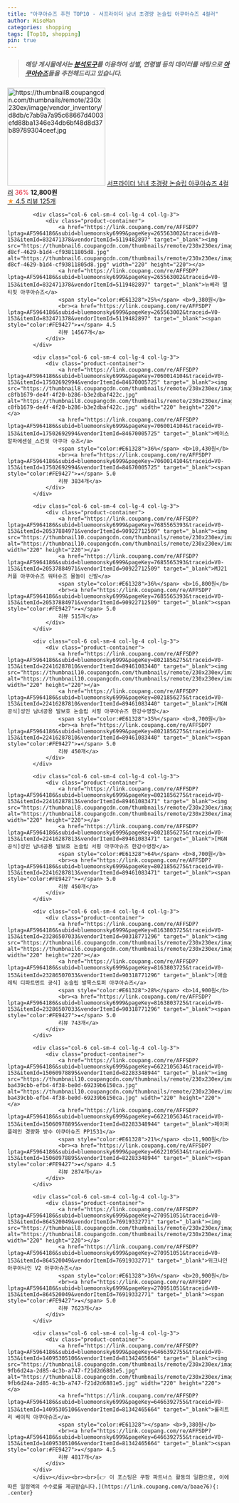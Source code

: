 ```yaml
---
title: "아쿠아슈즈 추천 TOP10 - 서프라이더 남녀 초경량 논슬립 아쿠아슈즈 4컬러"
author: WiseMan
categories: shopping
tags: [Top10, shopping]
pin: true
---
```


> ##### 해당 게시물에서는 [**분석도구**](https://itemscout.io/)를 이용하여 **성별**, **연령별** 등의 데이터를 바탕으로 [**아쿠아슈즈**](https://link.coupang.com/a/baae76)들을 추천해드리고 있습니다.
<div class="container"><div class="row">
            <div class="col-6 col-sm-4 col-lg-4 col-lg-3">
                <div class="product-container">
                    <a href="https://link.coupang.com/re/AFFSDP?lptag=AF5964186&subid=bluemoonsky6999&pageKey=8087190929&traceid=V0-153&itemId=22828643582&vendorItemId=89863434763" target="_blank"><img src="https://thumbnail8.coupangcdn.com/thumbnails/remote/230x230ex/image/vendor_inventory/d8db/c7ab9a7a95c68667d4003efd88ba1346e34db6bf48d8d37b89789304ceef.jpg" alt="https://thumbnail8.coupangcdn.com/thumbnails/remote/230x230ex/image/vendor_inventory/d8db/c7ab9a7a95c68667d4003efd88ba1346e34db6bf48d8d37b89789304ceef.jpg" width="220" height="220"></a>
                    <a href="https://link.coupang.com/re/AFFSDP?lptag=AF5964186&subid=bluemoonsky6999&pageKey=8087190929&traceid=V0-153&itemId=22828643582&vendorItemId=89863434763" target="_blank">서프라이더 남녀 초경량 논슬립 아쿠아슈즈 4컬러</a>
                    <span style="color:#E61328">36%</span> <b>12,800원</b>
                    <br><a href="https://link.coupang.com/re/AFFSDP?lptag=AF5964186&subid=bluemoonsky6999&pageKey=8087190929&traceid=V0-153&itemId=22828643582&vendorItemId=89863434763" target="_blank"><span style="color:#FE9427">★</span> 4.5
                    리뷰 125개</a>
                </div>
            </div>
            
            <div class="col-6 col-sm-4 col-lg-4 col-lg-3">
                <div class="product-container">
                    <a href="https://link.coupang.com/re/AFFSDP?lptag=AF5964186&subid=bluemoonsky6999&pageKey=265563002&traceid=V0-153&itemId=832471378&vendorItemId=5119482897" target="_blank"><img src="https://thumbnail6.coupangcdn.com/thumbnails/remote/230x230ex/image/retail/images/2019/07/22/14/2/805d9f4b-d8cf-4629-b1d4-cf93811805d8.jpg" alt="https://thumbnail6.coupangcdn.com/thumbnails/remote/230x230ex/image/retail/images/2019/07/22/14/2/805d9f4b-d8cf-4629-b1d4-cf93811805d8.jpg" width="220" height="220"></a>
                    <a href="https://link.coupang.com/re/AFFSDP?lptag=AF5964186&subid=bluemoonsky6999&pageKey=265563002&traceid=V0-153&itemId=832471378&vendorItemId=5119482897" target="_blank">뉴베라 멀티핏 아쿠아슈즈</a>
                    <span style="color:#E61328">25%</span> <b>9,380원</b>
                    <br><a href="https://link.coupang.com/re/AFFSDP?lptag=AF5964186&subid=bluemoonsky6999&pageKey=265563002&traceid=V0-153&itemId=832471378&vendorItemId=5119482897" target="_blank"><span style="color:#FE9427">★</span> 4.5
                    리뷰 14567개</a>
                </div>
            </div>
            
            <div class="col-6 col-sm-4 col-lg-4 col-lg-3">
                <div class="product-container">
                    <a href="https://link.coupang.com/re/AFFSDP?lptag=AF5964186&subid=bluemoonsky6999&pageKey=7060014104&traceid=V0-153&itemId=17502692994&vendorItemId=84670005725" target="_blank"><img src="https://thumbnail8.coupangcdn.com/thumbnails/remote/230x230ex/image/retail/images/551137623347210-c8fb1679-de4f-4f20-b286-b3e2dbaf422c.jpg" alt="https://thumbnail8.coupangcdn.com/thumbnails/remote/230x230ex/image/retail/images/551137623347210-c8fb1679-de4f-4f20-b286-b3e2dbaf422c.jpg" width="220" height="220"></a>
                    <a href="https://link.coupang.com/re/AFFSDP?lptag=AF5964186&subid=bluemoonsky6999&pageKey=7060014104&traceid=V0-153&itemId=17502692994&vendorItemId=84670005725" target="_blank">베이스알파에센셜_스킨핏 아쿠아 슈즈</a>
                    <span style="color:#E61328">36%</span> <b>10,430원</b>
                    <br><a href="https://link.coupang.com/re/AFFSDP?lptag=AF5964186&subid=bluemoonsky6999&pageKey=7060014104&traceid=V0-153&itemId=17502692994&vendorItemId=84670005725" target="_blank"><span style="color:#FE9427">★</span> 5.0
                    리뷰 3834개</a>
                </div>
            </div>
            
            <div class="col-6 col-sm-4 col-lg-4 col-lg-3">
                <div class="product-container">
                    <a href="https://link.coupang.com/re/AFFSDP?lptag=AF5964186&subid=bluemoonsky6999&pageKey=7685565393&traceid=V0-153&itemId=20537884971&vendorItemId=90922712509" target="_blank"><img src="https://thumbnail10.coupangcdn.com/thumbnails/remote/230x230ex/image/vendor_inventory/0d5a/67ae56026cd9fbbcb524eafe673f126306a91a0e08955a58cf11878ba166.jpg" alt="https://thumbnail10.coupangcdn.com/thumbnails/remote/230x230ex/image/vendor_inventory/0d5a/67ae56026cd9fbbcb524eafe673f126306a91a0e08955a58cf11878ba166.jpg" width="220" height="220"></a>
                    <a href="https://link.coupang.com/re/AFFSDP?lptag=AF5964186&subid=bluemoonsky6999&pageKey=7685565393&traceid=V0-153&itemId=20537884971&vendorItemId=90922712509" target="_blank">MJ21 커플 아쿠아슈즈 워터슈즈 물놀이 신발</a>
                    <span style="color:#E61328">36%</span> <b>16,800원</b>
                    <br><a href="https://link.coupang.com/re/AFFSDP?lptag=AF5964186&subid=bluemoonsky6999&pageKey=7685565393&traceid=V0-153&itemId=20537884971&vendorItemId=90922712509" target="_blank"><span style="color:#FE9427">★</span> 5.0
                    리뷰 515개</a>
                </div>
            </div>
            
            <div class="col-6 col-sm-4 col-lg-4 col-lg-3">
                <div class="product-container">
                    <a href="https://link.coupang.com/re/AFFSDP?lptag=AF5964186&subid=bluemoonsky6999&pageKey=8021856275&traceid=V0-153&itemId=22416287810&vendorItemId=89461083440" target="_blank"><img src="https://thumbnail10.coupangcdn.com/thumbnails/remote/230x230ex/image/vendor_inventory/d256/69c39b697e66ca1c4c692854541b389b0b00b2dc6e528220ba3a24feb136.jpg" alt="https://thumbnail10.coupangcdn.com/thumbnails/remote/230x230ex/image/vendor_inventory/d256/69c39b697e66ca1c4c692854541b389b0b00b2dc6e528220ba3a24feb136.jpg" width="220" height="220"></a>
                    <a href="https://link.coupang.com/re/AFFSDP?lptag=AF5964186&subid=bluemoonsky6999&pageKey=8021856275&traceid=V0-153&itemId=22416287810&vendorItemId=89461083440" target="_blank">[MGN공식]성인 남녀공용 발보호 논슬립 서핑 아쿠아슈즈 한강수영장</a>
                    <span style="color:#E61328">35%</span> <b>8,700원</b>
                    <br><a href="https://link.coupang.com/re/AFFSDP?lptag=AF5964186&subid=bluemoonsky6999&pageKey=8021856275&traceid=V0-153&itemId=22416287810&vendorItemId=89461083440" target="_blank"><span style="color:#FE9427">★</span> 5.0
                    리뷰 450개</a>
                </div>
            </div>
            
            <div class="col-6 col-sm-4 col-lg-4 col-lg-3">
                <div class="product-container">
                    <a href="https://link.coupang.com/re/AFFSDP?lptag=AF5964186&subid=bluemoonsky6999&pageKey=8021856275&traceid=V0-153&itemId=22416287813&vendorItemId=89461083471" target="_blank"><img src="https://thumbnail8.coupangcdn.com/thumbnails/remote/230x230ex/image/vendor_inventory/6c21/3ef4073a21b3a3902487f5bc73cc2ebcde13ff551ee233403e66fc6da7e7.jpg" alt="https://thumbnail8.coupangcdn.com/thumbnails/remote/230x230ex/image/vendor_inventory/6c21/3ef4073a21b3a3902487f5bc73cc2ebcde13ff551ee233403e66fc6da7e7.jpg" width="220" height="220"></a>
                    <a href="https://link.coupang.com/re/AFFSDP?lptag=AF5964186&subid=bluemoonsky6999&pageKey=8021856275&traceid=V0-153&itemId=22416287813&vendorItemId=89461083471" target="_blank">[MGN공식]성인 남녀공용 발보호 논슬립 서핑 아쿠아슈즈 한강수영장</a>
                    <span style="color:#E61328">64%</span> <b>8,700원</b>
                    <br><a href="https://link.coupang.com/re/AFFSDP?lptag=AF5964186&subid=bluemoonsky6999&pageKey=8021856275&traceid=V0-153&itemId=22416287813&vendorItemId=89461083471" target="_blank"><span style="color:#FE9427">★</span> 5.0
                    리뷰 450개</a>
                </div>
            </div>
            
            <div class="col-6 col-sm-4 col-lg-4 col-lg-3">
                <div class="product-container">
                    <a href="https://link.coupang.com/re/AFFSDP?lptag=AF5964186&subid=bluemoonsky6999&pageKey=8163803725&traceid=V0-153&itemId=23286507033&vendorItemId=90318771296" target="_blank"><img src="https://thumbnail6.coupangcdn.com/thumbnails/remote/230x230ex/image/vendor_inventory/4b33/03d57b084b6a3c7a0c682eed9b6629921672e81369c1ea168289354b5509.JPG" alt="https://thumbnail6.coupangcdn.com/thumbnails/remote/230x230ex/image/vendor_inventory/4b33/03d57b084b6a3c7a0c682eed9b6629921672e81369c1ea168289354b5509.JPG" width="220" height="220"></a>
                    <a href="https://link.coupang.com/re/AFFSDP?lptag=AF5964186&subid=bluemoonsky6999&pageKey=8163803725&traceid=V0-153&itemId=23286507033&vendorItemId=90318771296" target="_blank">[애슬레틱 디파트먼트 공식] 논슬립 발목스토퍼 아쿠아슈즈</a>
                    <span style="color:#E61328">28%</span> <b>14,900원</b>
                    <br><a href="https://link.coupang.com/re/AFFSDP?lptag=AF5964186&subid=bluemoonsky6999&pageKey=8163803725&traceid=V0-153&itemId=23286507033&vendorItemId=90318771296" target="_blank"><span style="color:#FE9427">★</span> 5.0
                    리뷰 743개</a>
                </div>
            </div>
            
            <div class="col-6 col-sm-4 col-lg-4 col-lg-3">
                <div class="product-container">
                    <a href="https://link.coupang.com/re/AFFSDP?lptag=AF5964186&subid=bluemoonsky6999&pageKey=6622105634&traceid=V0-153&itemId=15060978895&vendorItemId=82283348944" target="_blank"><img src="https://thumbnail10.coupangcdn.com/thumbnails/remote/230x230ex/image/retail/images/3069775080855913-ba439cbb-efb4-4f38-be0d-69239b6150ca.jpg" alt="https://thumbnail10.coupangcdn.com/thumbnails/remote/230x230ex/image/retail/images/3069775080855913-ba439cbb-efb4-4f38-be0d-69239b6150ca.jpg" width="220" height="220"></a>
                    <a href="https://link.coupang.com/re/AFFSDP?lptag=AF5964186&subid=bluemoonsky6999&pageKey=6622105634&traceid=V0-153&itemId=15060978895&vendorItemId=82283348944" target="_blank">페이퍼플레인 경량화 방수 아쿠아슈즈 PP1531</a>
                    <span style="color:#E61328">21%</span> <b>11,900원</b>
                    <br><a href="https://link.coupang.com/re/AFFSDP?lptag=AF5964186&subid=bluemoonsky6999&pageKey=6622105634&traceid=V0-153&itemId=15060978895&vendorItemId=82283348944" target="_blank"><span style="color:#FE9427">★</span> 4.5
                    리뷰 2874개</a>
                </div>
            </div>
            
            <div class="col-6 col-sm-4 col-lg-4 col-lg-3">
                <div class="product-container">
                    <a href="https://link.coupang.com/re/AFFSDP?lptag=AF5964186&subid=bluemoonsky6999&pageKey=270951051&traceid=V0-153&itemId=864520049&vendorItemId=76919332771" target="_blank"><img src="https://thumbnail8.coupangcdn.com/thumbnails/remote/230x230ex/image/vendor_inventory/2a1d/5cb9fe636878141e89b0ce04c1e72d5e4e73caaf37ada4f9e0f3e4b36f5a.jpg" alt="https://thumbnail8.coupangcdn.com/thumbnails/remote/230x230ex/image/vendor_inventory/2a1d/5cb9fe636878141e89b0ce04c1e72d5e4e73caaf37ada4f9e0f3e4b36f5a.jpg" width="220" height="220"></a>
                    <a href="https://link.coupang.com/re/AFFSDP?lptag=AF5964186&subid=bluemoonsky6999&pageKey=270951051&traceid=V0-153&itemId=864520049&vendorItemId=76919332771" target="_blank">위크나인 아쿠아나인 V2 아쿠아슈즈</a>
                    <span style="color:#E61328">36%</span> <b>20,900원</b>
                    <br><a href="https://link.coupang.com/re/AFFSDP?lptag=AF5964186&subid=bluemoonsky6999&pageKey=270951051&traceid=V0-153&itemId=864520049&vendorItemId=76919332771" target="_blank"><span style="color:#FE9427">★</span> 5.0
                    리뷰 7623개</a>
                </div>
            </div>
            
            <div class="col-6 col-sm-4 col-lg-4 col-lg-3">
                <div class="product-container">
                    <a href="https://link.coupang.com/re/AFFSDP?lptag=AF5964186&subid=bluemoonsky6999&pageKey=6466392755&traceid=V0-153&itemId=14095305106&vendorItemId=81342465664" target="_blank"><img src="https://thumbnail8.coupangcdn.com/thumbnails/remote/230x230ex/image/retail/images/4621767095403029-9fb6d24a-2d85-4c3b-a747-f21d2d6881e5.jpg" alt="https://thumbnail8.coupangcdn.com/thumbnails/remote/230x230ex/image/retail/images/4621767095403029-9fb6d24a-2d85-4c3b-a747-f21d2d6881e5.jpg" width="220" height="220"></a>
                    <a href="https://link.coupang.com/re/AFFSDP?lptag=AF5964186&subid=bluemoonsky6999&pageKey=6466392755&traceid=V0-153&itemId=14095305106&vendorItemId=81342465664" target="_blank">롤리트리 베이직 아쿠아슈즈</a>
                    <span style="color:#E61328"></span> <b>9,380원</b>
                    <br><a href="https://link.coupang.com/re/AFFSDP?lptag=AF5964186&subid=bluemoonsky6999&pageKey=6466392755&traceid=V0-153&itemId=14095305106&vendorItemId=81342465664" target="_blank"><span style="color:#FE9427">★</span> 4.5
                    리뷰 4817개</a>
                </div>
            </div>
            </div></div><br><br>[👉 이 포스팅은 쿠팡 파트너스 활동의 일환으로, 이에 따른 일정액의 수수료를 제공받습니다.](https://link.coupang.com/a/baae76){: .center}